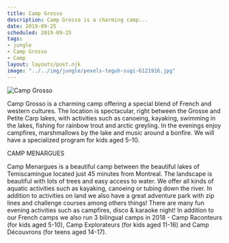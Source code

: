 ```yaml
---
title: Camp Grosso
description: Camp Grosso is a charming camp...
date: 2019-09-25
scheduled: 2019-09-25
tags:
- jungle
- Camp Grosso
- Camp
layout: layouts/post.njk
image: "../../img/jungle/pexels-teguh-sugi-6121916.jpg"
---
```


![Camp Grosso](../../img/jungle/pexels-teguh-sugi-6121916.jpg)

Camp Grosso is a charming camp offering a special blend of French and western cultures. The location is spectacular, right between the Grosse and Petite Carp lakes, with activities such as canoeing, kayaking, swimming in the lakes, fishing for rainbow trout and arctic greyling. In the evenings enjoy campfires, marshmallows by the lake and music around a bonfire. We will have a specialized program for kids aged 5–10.

CAMP MENARGUES

Camp Menargues is a beautiful camp between the beautiful lakes of Temiscamingue located just 45 minutes from Montreal. The landscape is beautiful with lots of trees and easy access to water. We offer all kinds of aquatic activities such as kayaking, canoeing or tubing down the river. In addition to activities on land we also have a great adventure park with zip lines and challenge courses among others things! There are many fun evening activities such as campfires, disco & karaoke night! In addition to our French camps we also run 3 bilingual camps in 2018 - Camp Raconteurs (for kids aged 5-10), Camp Explorateurs (for kids aged 11-16) and Camp Découvrons (for teens aged 14-17).